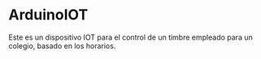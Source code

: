 # ArduinoIOT
Este es un dispositivo IOT para el control de un timbre empleado para un colegio, basado en los horarios.
